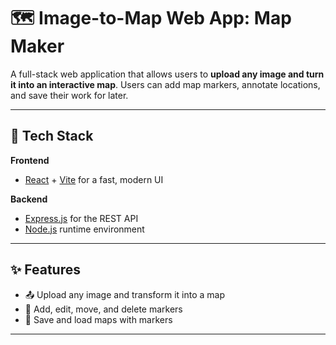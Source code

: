 # 🗺️ Image-to-Map Web App: Map Maker

A full-stack web application that allows users to **upload any image and turn it into an interactive map**. Users can add map markers, annotate locations, and save their work for later.

---

## 🚀 Tech Stack

**Frontend**
- [React](https://reactjs.org/) + [Vite](https://vitejs.dev/) for a fast, modern UI

**Backend**
- [Express.js](https://expressjs.com/) for the REST API
- [Node.js](https://nodejs.org/) runtime environment

---

## ✨ Features

- 📤 Upload any image and transform it into a map
- 📍 Add, edit, move, and delete markers
- 💾 Save and load maps with markers

---